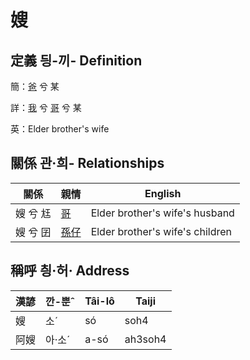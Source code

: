 # 嫂
## 定義 딍-끼- Definition
簡：[爸](member2.md) 兮 某

詳：[我](member1.md) 兮 [哥](member2.md) 兮 某

英：Elder brother's wife

## 關係 관·희- Relationships

關係 | 親情 | English
--- | --- | --- 
嫂 兮 尪 | [哥](member4.md) | Elder brother's wife's husband
嫂 兮 囝 | [孫仔](member22.md) | Elder brother's wife's children


## 稱呼 칑·허· Address

漢諺 | 깐-뿐ˆ | Tâi-lô | Taiji
--- | --- | --- | --- 
嫂 | 소ˊ | só | soh4 
阿嫂 | 아·소ˊ | a-só | ah3soh4 
